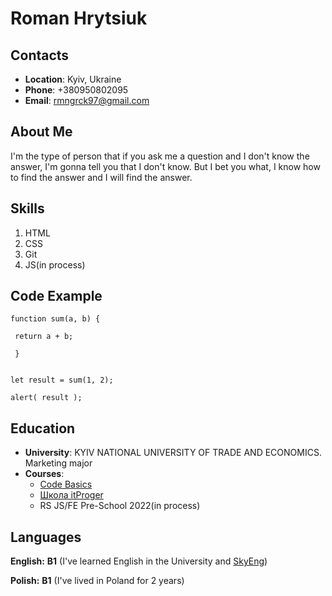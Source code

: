 # Roman Hrytsiuk

## Contacts
+ **Location**: Kyiv, Ukraine
+ **Phone**: +380950802095
+ **Email**: rmngrck97@gmail.com

## About Me

I'm the type of person that if you ask me a question and I don't know the answer, I'm gonna tell you that I don't know. But I bet you what, I know how to find the answer and I will find the answer.

## Skills

1. HTML
2. CSS
3. Git
4. JS(in process)

## Code Example

    function sum(a, b) {

     return a + b;
  
     }
 
 
    let result = sum(1, 2);
 
    alert( result );
 
## Education

* **University**: KYIV NATIONAL UNIVERSITY OF TRADE AND ECONOMICS. Marketing major
* **Courses**:
  - [Code Basics](https://ru.code-basics.com/)
  - [Школа itProger](https://www.youtube.com/channel/UCCXF68Da_ndcmvv_9OG75Cw)
  - RS JS/FE Pre-School 2022(in process)

## Languages

**English:** **B1** (I've learned English in the University and [SkyEng](https://skyeng.ru/))

**Polish:** **B1** (I've lived in Poland for 2 years)

